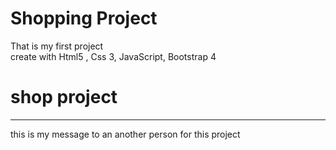 # Shopping Project
That is my first project 
<br>
create with Html5 , Css 3, JavaScript, Bootstrap 4
# shop project
<hr>
this is my message to an another person for this project